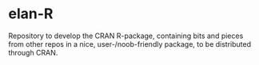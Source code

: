 # elan-R
Repository to develop the CRAN R-package, containing bits and pieces from other repos in a nice, user-/noob-friendly package, to be distributed through CRAN.
